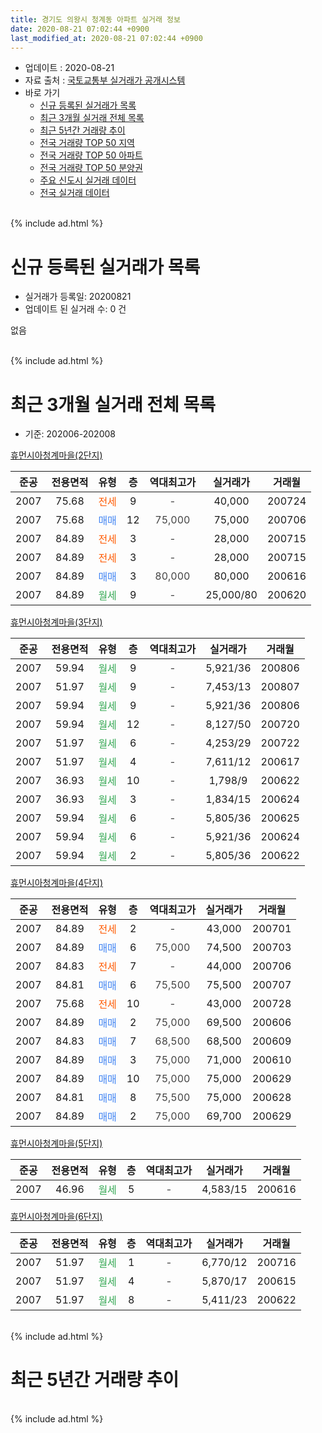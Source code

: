 ```yaml
---
title: 경기도 의왕시 청계동 아파트 실거래 정보
date: 2020-08-21 07:02:44 +0900
last_modified_at: 2020-08-21 07:02:44 +0900
---
```


* 업데이트 : 2020-08-21
* 자료 출처 : [국토교통부 실거래가 공개시스템](http://rt.molit.go.kr)
* 바로 가기
    * [신규 등록된 실거래가 목록](#신규-등록된-실거래가-목록)
    * [최근 3개월 실거래 전체 목록](#최근-3개월-실거래-전체-목록)
    * [최근 5년간 거래량 추이](#최근-5년간-거래량-추이)
    * [전국 거래량 TOP 50 지역](https://inasie.github.io/apt-trade-info/최근-3개월-전국에서-가장-거래가-많이-발생한-지역)
    * [전국 거래량 TOP 50 아파트](https://inasie.github.io/apt-trade-info/최근-3개월-전국에서-가장-거래가-많이-발생한-아파트)
    * [전국 거래량 TOP 50 분양권](https://inasie.github.io/apt-trade-info/최근-3개월-전국에서-가장-거래가-많이-발생한-분양권)
    * [주요 신도시 실거래 데이터](https://inasie.github.io/apt-trade-info/주요-신도시)
    * [전국 실거래 데이터](https://inasie.github.io/apt-trade-info/전국)
<br>
{% include ad.html %}
<br>

# 신규 등록된 실거래가 목록
* 실거래가 등록일: 20200821
* 업데이트 된 실거래 수: 0 건

없음

<br>
{% include ad.html %}
<br>

# 최근 3개월 실거래 전체 목록
* 기준: 202006-202008


[휴먼시아청계마을(2단지)](https://search.naver.com/search.naver?query=%EA%B2%BD%EA%B8%B0%EB%8F%84+%EC%9D%98%EC%99%95%EC%8B%9C+%EC%B2%AD%EA%B3%84%EB%8F%99+%ED%9C%B4%EB%A8%BC%EC%8B%9C%EC%95%84%EC%B2%AD%EA%B3%84%EB%A7%88%EC%9D%84%282%EB%8B%A8%EC%A7%80%29)

|준공|전용면적|유형|층|역대최고가|실거래가|거래월|
|:---:|:---:|:---:|:---:|:---:|:---:|:---:|
|2007|75.68|<span style="color:#ff5a00">전세</span>|9|<span style="color:#444444">-</span>|40,000|200724|
|2007|75.68|<span style="color:#4285f3">매매</span>|12|<span style="color:#444444">75,000</span>|75,000|200706|
|2007|84.89|<span style="color:#ff5a00">전세</span>|3|<span style="color:#444444">-</span>|28,000|200715|
|2007|84.89|<span style="color:#ff5a00">전세</span>|3|<span style="color:#444444">-</span>|28,000|200715|
|2007|84.89|<span style="color:#4285f3">매매</span>|3|<span style="color:#444444">80,000</span>|80,000|200616|
|2007|84.89|<span style="color:#34a853">월세</span>|9|<span style="color:#444444">-</span>|25,000/80|200620|

[휴먼시아청계마을(3단지)](https://search.naver.com/search.naver?query=%EA%B2%BD%EA%B8%B0%EB%8F%84+%EC%9D%98%EC%99%95%EC%8B%9C+%EC%B2%AD%EA%B3%84%EB%8F%99+%ED%9C%B4%EB%A8%BC%EC%8B%9C%EC%95%84%EC%B2%AD%EA%B3%84%EB%A7%88%EC%9D%84%283%EB%8B%A8%EC%A7%80%29)

|준공|전용면적|유형|층|역대최고가|실거래가|거래월|
|:---:|:---:|:---:|:---:|:---:|:---:|:---:|
|2007|59.94|<span style="color:#34a853">월세</span>|9|<span style="color:#444444">-</span>|5,921/36|200806|
|2007|51.97|<span style="color:#34a853">월세</span>|9|<span style="color:#444444">-</span>|7,453/13|200807|
|2007|59.94|<span style="color:#34a853">월세</span>|9|<span style="color:#444444">-</span>|5,921/36|200806|
|2007|59.94|<span style="color:#34a853">월세</span>|12|<span style="color:#444444">-</span>|8,127/50|200720|
|2007|51.97|<span style="color:#34a853">월세</span>|6|<span style="color:#444444">-</span>|4,253/29|200722|
|2007|51.97|<span style="color:#34a853">월세</span>|4|<span style="color:#444444">-</span>|7,611/12|200617|
|2007|36.93|<span style="color:#34a853">월세</span>|10|<span style="color:#444444">-</span>|1,798/9|200622|
|2007|36.93|<span style="color:#34a853">월세</span>|3|<span style="color:#444444">-</span>|1,834/15|200624|
|2007|59.94|<span style="color:#34a853">월세</span>|6|<span style="color:#444444">-</span>|5,805/36|200625|
|2007|59.94|<span style="color:#34a853">월세</span>|6|<span style="color:#444444">-</span>|5,921/36|200624|
|2007|59.94|<span style="color:#34a853">월세</span>|2|<span style="color:#444444">-</span>|5,805/36|200622|

[휴먼시아청계마을(4단지)](https://search.naver.com/search.naver?query=%EA%B2%BD%EA%B8%B0%EB%8F%84+%EC%9D%98%EC%99%95%EC%8B%9C+%EC%B2%AD%EA%B3%84%EB%8F%99+%ED%9C%B4%EB%A8%BC%EC%8B%9C%EC%95%84%EC%B2%AD%EA%B3%84%EB%A7%88%EC%9D%84%284%EB%8B%A8%EC%A7%80%29)

|준공|전용면적|유형|층|역대최고가|실거래가|거래월|
|:---:|:---:|:---:|:---:|:---:|:---:|:---:|
|2007|84.89|<span style="color:#ff5a00">전세</span>|2|<span style="color:#444444">-</span>|43,000|200701|
|2007|84.89|<span style="color:#4285f3">매매</span>|6|<span style="color:#444444">75,000</span>|74,500|200703|
|2007|84.83|<span style="color:#ff5a00">전세</span>|7|<span style="color:#444444">-</span>|44,000|200706|
|2007|84.81|<span style="color:#4285f3">매매</span>|6|<span style="color:#444444">75,500</span>|75,500|200707|
|2007|75.68|<span style="color:#ff5a00">전세</span>|10|<span style="color:#444444">-</span>|43,000|200728|
|2007|84.89|<span style="color:#4285f3">매매</span>|2|<span style="color:#444444">75,000</span>|69,500|200606|
|2007|84.83|<span style="color:#4285f3">매매</span>|7|<span style="color:#444444">68,500</span>|68,500|200609|
|2007|84.89|<span style="color:#4285f3">매매</span>|3|<span style="color:#444444">75,000</span>|71,000|200610|
|2007|84.89|<span style="color:#4285f3">매매</span>|10|<span style="color:#444444">75,000</span>|75,000|200629|
|2007|84.81|<span style="color:#4285f3">매매</span>|8|<span style="color:#444444">75,500</span>|75,000|200628|
|2007|84.89|<span style="color:#4285f3">매매</span>|2|<span style="color:#444444">75,000</span>|69,700|200629|

[휴먼시아청계마을(5단지)](https://search.naver.com/search.naver?query=%EA%B2%BD%EA%B8%B0%EB%8F%84+%EC%9D%98%EC%99%95%EC%8B%9C+%EC%B2%AD%EA%B3%84%EB%8F%99+%ED%9C%B4%EB%A8%BC%EC%8B%9C%EC%95%84%EC%B2%AD%EA%B3%84%EB%A7%88%EC%9D%84%285%EB%8B%A8%EC%A7%80%29)

|준공|전용면적|유형|층|역대최고가|실거래가|거래월|
|:---:|:---:|:---:|:---:|:---:|:---:|:---:|
|2007|46.96|<span style="color:#34a853">월세</span>|5|<span style="color:#444444">-</span>|4,583/15|200616|

[휴먼시아청계마을(6단지)](https://search.naver.com/search.naver?query=%EA%B2%BD%EA%B8%B0%EB%8F%84+%EC%9D%98%EC%99%95%EC%8B%9C+%EC%B2%AD%EA%B3%84%EB%8F%99+%ED%9C%B4%EB%A8%BC%EC%8B%9C%EC%95%84%EC%B2%AD%EA%B3%84%EB%A7%88%EC%9D%84%286%EB%8B%A8%EC%A7%80%29)

|준공|전용면적|유형|층|역대최고가|실거래가|거래월|
|:---:|:---:|:---:|:---:|:---:|:---:|:---:|
|2007|51.97|<span style="color:#34a853">월세</span>|1|<span style="color:#444444">-</span>|6,770/12|200716|
|2007|51.97|<span style="color:#34a853">월세</span>|4|<span style="color:#444444">-</span>|5,870/17|200615|
|2007|51.97|<span style="color:#34a853">월세</span>|8|<span style="color:#444444">-</span>|5,411/23|200622|


<br>
{% include ad.html %}
<br>

# 최근 5년간 거래량 추이


<div style="width:100%;">
    <canvas id="deal_progress" height="200"></canvas>
</div>

<script>
new Chart(document.getElementById("deal_progress"), {
    type: 'line',
    data: {
        labels: ['201508','201509','201510','201511','201512','201601','201602','201603','201604','201605','201606','201607','201608','201609','201610','201611','201612','201701','201702','201703','201704','201705','201706','201707','201708','201709','201710','201711','201712','201801','201802','201803','201804','201805','201806','201807','201808','201809','201810','201811','201812','201901','201902','201903','201904','201905','201906','201907','201908','201909','201910','201911','201912','202001','202002','202003','202004','202005','202006','202007','202008'],
        datasets: [{
            label: '매매',
            pointRadius: 1,
            data: [10, 5, 16, 6, 2, 4, 4, 7, 5, 9, 6, 5, 2, 5, 9, 5, 2, 3, 5, 7, 12, 10, 7, 15, 4, 9, 5, 4, 3, 8, 18, 7, 1, 2, 1, 2, 13, 12, 7, 4, 2, 1, 1, 1, 2, 3, 6, 1, 6, 6, 6, 11, 17, 9, 7, 1, 0, 4, 7, 3, 0],
            borderColor: "rgba(255, 201, 14, 1)",
            backgroundColor: "rgba(255, 201, 14, 0.5)",
            fill: false,
            lineTension: 0
        },{
            label: '전월세',
            pointRadius: 1,
            data: [49, 7, 13, 3, 11, 7, 12, 11, 6, 10, 10, 8, 4, 10, 4, 12, 5, 11, 6, 16, 8, 16, 8, 9, 45, 10, 8, 12, 8, 7, 15, 12, 13, 8, 12, 4, 6, 6, 6, 5, 11, 8, 7, 7, 8, 12, 12, 8, 86, 8, 8, 8, 12, 13, 18, 12, 12, 5, 10, 9, 3],
            borderColor: "rgba(0, 141, 185, 1)",
            backgroundColor: "rgba(0, 141, 185, 0.5)",
            fill: false,
            lineTension: 0
        }
        ]
    },
    options: {
        responsive: true,
        title: {
            display: false
        },
        tooltips: {
            mode: 'index',
            intersect: false
        },
        hover: {
            mode: 'nearest',
            intersect: true
        },
        scales: {
            xAxes: [{
                display: true,
                scaleLabel: {
                    display: true,
                    labelString: '년/월'
                }
            }],
            yAxes: [{
                display: true,
                ticks: {
                    suggestedMin: 0,
                },
                scaleLabel: {
                    display: true,
                    labelString: '실거래 수'
                }
            }]
        }
    }
});

</script>


<br>
{% include ad.html %}
<br>

